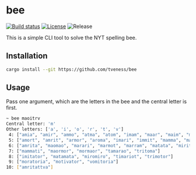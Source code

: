 # bee

[![Build status](https://img.shields.io/github/actions/workflow/status/tveness/bee/rust.yml?style=for-the-badge)](https://github.com/tveness/bee/actions/workflows/rust.yml)
[![License](https://img.shields.io/github/license/tveness/bee?style=for-the-badge)](https://opensource.org/license/agpl-v3)
![Release](https://img.shields.io/github/v/tag/tveness/bee?label=latest%20release&style=for-the-badge)

This is a simple CLI tool to solve the NYT spelling bee.

## Installation
```bash
cargo install --git https://github.com/tveness/bee
```


## Usage
Pass one argument, which are the letters in the bee and the central letter is first.

```bash
~ bee maoitrv
Central letter: 'm'
Other letters: ['a', 'i', 'o', 'r', 't', 'v']
 4: ["amia", "amir", "ammo", "atma", "atom", "imam", "maar", "maim", "mair", "mama", "mara", "marm", "mart", "matt", "miri", "miro", "mirv", "mitt", "moai", "moat", "moit", "momi", "mooi", "moor", "moot", "mora", "mort", "moti", "mott", "omit", "omov", "rami", "rima", "roam", "roma", "room", "tomo", "toom", "tram", "trim"]
 5: ["amort", "amrit", "armor", "aroma", "imari", "immit", "mamma", "maria", "maror", "marri", "matai", "moira", "momma", "morat", "moria", "morra", "morro", "motor", "motto", "tomia", "vomit", "vroom"]
 6: ["amrita", "maomao", "marari", "marmot", "marram", "matata", "miriti", "mirror", "moirai", "moorva", "mortar", "motmot", "tamara", "tamari", "tammar", "tarama", "tatami", "tomato", "tomtit", "varoom", "vomito"]
 7: ["mammati", "maormor", "mormaor", "tamarao", "tritoma"]
 8: ["imitator", "matamata", "miromiro", "timariot", "trimotor"]
 9: ["moratoria", "motivator", "vomitoria"]
10: ["amritattva"]
```
